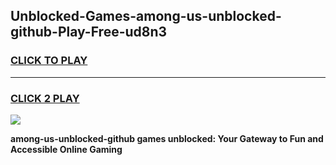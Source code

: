 
## Unblocked-Games-among-us-unblocked-github-Play-Free-ud8n3
<h3>
<a href="https://premium76.site?title=among-us-unblocked-github&ref=12A">CLICK TO PLAY</a></h3>
<hr>

<h3>
<a href="https://premium76.site?title=among-us-unblocked-github&ref=12A">CLICK 2 PLAY</a>
  
</h3>

<a href="https://premium76.site?title=among-us-unblocked-github&ref=12A"><img src="https://clearcache.store/games.png"></a>


**among-us-unblocked-github games unblocked: Your Gateway to Fun and Accessible Online Gaming**
